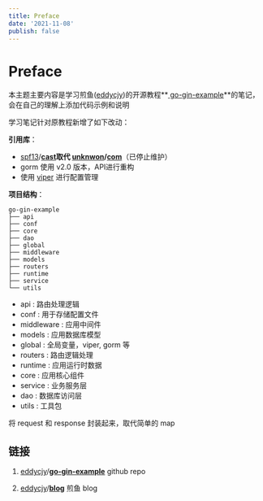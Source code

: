 ```yaml
---
title: Preface
date: '2021-11-08'
publish: false
---
```


# Preface

本主题主要内容是学习煎鱼([eddycjy](https://github.com/eddycjy))的开源教程**[ go-gin-example](https://github.com/eddycjy/go-gin-example)**的笔记，会在自己的理解上添加代码示例和说明

学习笔记针对原教程新增了如下改动：

**引用库**：

-  [spf13](https://github.com/spf13)/**[cast](https://github.com/spf13/cast)**取代 [unknwon](https://github.com/unknwon)/**[com](https://github.com/unknwon/com)**（已停止维护）
-  gorm 使用 v2.0 版本，API进行重构
-  使用 [viper](https://github.com/spf13/viper) 进行配置管理

**项目结构**：

```
go-gin-example
├── api
├── conf
├── core
├── dao
├── global
├── middleware
├── models
├── routers
├── runtime
├── service
└── utils
```

- api : 路由处理逻辑
- conf : 用于存储配置文件
- middleware : 应用中间件
- models : 应用数据库模型
- global : 全局变量，viper, gorm 等
- routers : 路由逻辑处理
- runtime : 应用运行时数据
- core : 应用核心组件
- service : 业务服务层
- dao : 数据库访问层
- utils : 工具包

将 request 和 response 封装起来，取代简单的 map

## 链接

1. [eddycjy](https://github.com/eddycjy)/**[go-gin-example](https://github.com/eddycjy/go-gin-example)** github repo

2. [eddycjy](https://github.com/eddycjy)/**[blog](https://github.com/eddycjy/blog)** 煎鱼 blog

